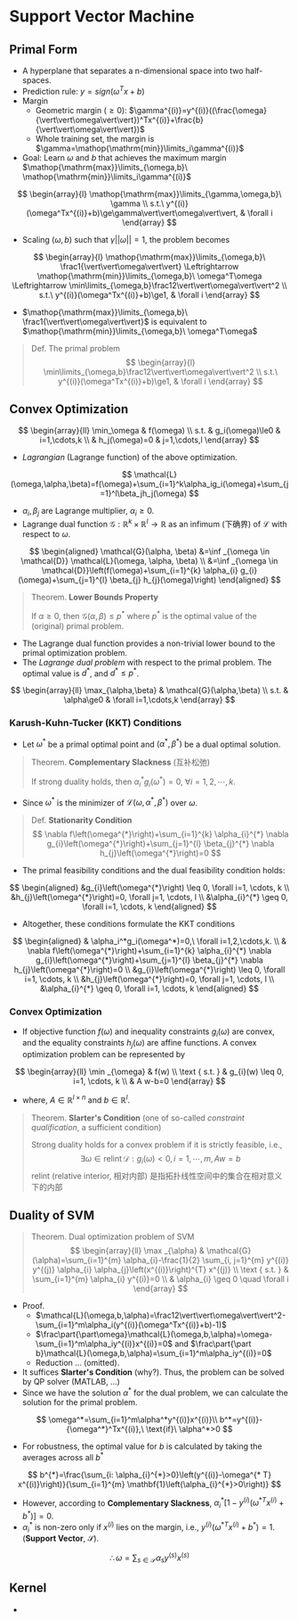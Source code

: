 # Support Vector Machine

## Primal Form

- A hyperplane that separates a n-dimensional space into two half-spaces.
- Prediction rule: $y=sign(\omega^Tx+b)$
- Margin
  - Geometric margin ($\ge0$): $\gamma^{(i)}=y^{(i)}((\frac{\omega}{\vert\vert\omega\vert\vert})^Tx^{(i)}+\frac{b}{\vert\vert\omega\vert\vert})$
  - Whole training set, the margin is $\gamma=\mathop{\mathrm{min}}\limits_i\gamma^{(i)}$
- Goal: Learn $\omega$ and $b$ that achieves the maximum margin $\mathop{\mathrm{max}}\limits_{\omega,b}\ \mathop{\mathrm{min}}\limits_i\gamma^{(i)}$

$$
\begin{array}{l}
\mathop{\mathrm{max}}\limits_{\gamma,\omega,b}\ \gamma \\
s.t.\ y^{(i)}(\omega^Tx^{(i)}+b)\ge\gamma\vert\vert\omega\vert\vert, & \forall i
\end{array}
$$

- Scaling $(\omega,b)$ such that $\gamma\vert\vert\omega\vert\vert=1$, the problem becomes

$$
\begin{array}{l}
\mathop{\mathrm{max}}\limits_{\omega,b}\ \frac1{\vert\vert\omega\vert\vert} \Leftrightarrow \mathop{\mathrm{min}}\limits_{\omega,b}\ \omega^T\omega \Leftrightarrow \min\limits_{\omega,b}\frac12\vert\vert\omega\vert\vert^2 \\
s.t.\ y^{(i)}(\omega^Tx^{(i)}+b)\ge1, & \forall i
\end{array}
$$

- $\mathop{\mathrm{max}}\limits_{\omega,b}\ \frac1{\vert\vert\omega\vert\vert}$ is equivalent to $\mathop{\mathrm{min}}\limits_{\omega,b}\ \omega^T\omega$ 

> Def. The primal problem
> $$
> \begin{array}{l}
> \min\limits_{\omega,b}\frac12\vert\vert\omega\vert\vert^2 \\
> s.t.\ y^{(i)}(\omega^Tx^{(i)}+b)\ge1, & \forall i
> \end{array}
> $$

## Convex Optimization

$$
\begin{array}{ll}
\min_\omega & f(\omega) \\
s.t. & g_i(\omega)\le0 & i=1,\cdots,k \\
& h_j(\omega)=0 & j=1,\cdots,l
\end{array}
$$

- *Lagrangian* (Lagrange function) of the above optimization.

$$
\mathcal{L}(\omega,\alpha,\beta)=f(\omega)+\sum_{i=1}^k\alpha_ig_i(\omega)+\sum_{j=1}^l\beta_jh_j(\omega)
$$

- $\alpha_i,\beta_j$ are Lagrange multiplier, $\alpha_i\ge0$.
- Lagrange dual function $\mathcal{G}:\mathbb{R}^k\times\mathbb{R}^l\rightarrow\mathbb{R}$ as an infimum (下确界) of $\mathcal{L}$ with respect to $\omega$.

$$
\begin{aligned}
\mathcal{G}(\alpha, \beta) &=\inf _{\omega \in \mathcal{D}} \mathcal{L}(\omega, \alpha, \beta) \\
&=\inf _{\omega \in \mathcal{D}}\left(f(\omega)+\sum_{i=1}^{k} \alpha_{i} g_{i}(\omega)+\sum_{j=1}^{l} \beta_{j} h_{j}(\omega)\right)
\end{aligned}
$$

> Theorem. **Lower Bounds Property**
>
> If $\alpha\ge0$, then $\mathcal{G}(\alpha,\beta)\le p^*$ where $p^*$ is the optimal value of the (original) primal problem.

- The Lagrange dual function provides a non-trivial lower bound to the primal optimization problem.
- The *Lagrange dual problem* with respect to the primal problem. The optimal value is $d^*$, and $d^*\le p^*$.

$$
\begin{array}{ll}
\max_{\alpha,\beta} & \mathcal{G}(\alpha,\beta) \\
s.t. & \alpha\ge0 & \forall i=1,\cdots,k
\end{array}
$$

### Karush-Kuhn-Tucker (KKT) Conditions

- Let $\omega^*$ be a primal optimal point and $(\alpha^*, \beta^*)$ be a dual optimal solution.

> Theorem. **Complementary Slackness** (互补松弛)
>
> If strong duality holds, then $\alpha_i^*g_i(\omega^*)=0,\ \forall i=1,2,\cdots,k.$

- Since $\omega^*$ is the minimizer of $\mathcal{L}(\omega,\alpha^*,\beta^*)$ over $\omega$.

> Def. **Stationarity Condition**
> $$
> \nabla f\left(\omega^{*}\right)+\sum_{i=1}^{k} \alpha_{i}^{*} \nabla g_{i}\left(\omega^{*}\right)+\sum_{j=1}^{l} \beta_{j}^{*} \nabla h_{j}\left(\omega^{*}\right)=0
> $$

- The primal feasibility conditions and the dual feasibility condition holds:

$$
\begin{aligned}
&g_{i}\left(\omega^{*}\right) \leq 0, \forall i=1, \cdots, k \\
&h_{j}\left(\omega^{*}\right)=0, \forall j=1, \cdots, l \\
&\alpha_{i}^{*} \geq 0, \forall i=1, \cdots, k
\end{aligned}
$$

- Altogether, these conditions formulate the KKT conditions

$$
\begin{aligned}
& \alpha_i^*g_i(\omega^*)=0,\ \forall i=1,2,\cdots,k. \\
& \nabla f\left(\omega^{*}\right)+\sum_{i=1}^{k} \alpha_{i}^{*} \nabla g_{i}\left(\omega^{*}\right)+\sum_{j=1}^{l} \beta_{j}^{*} \nabla h_{j}\left(\omega^{*}\right)=0 \\
&g_{i}\left(\omega^{*}\right) \leq 0, \forall i=1, \cdots, k \\
&h_{j}\left(\omega^{*}\right)=0, \forall j=1, \cdots, l \\
&\alpha_{i}^{*} \geq 0, \forall i=1, \cdots, k
\end{aligned}
$$

### Convex Optimization

- If objective function $f(\omega)$ and inequality constraints $g_i(\omega)$ are convex, and the equality constraints $h_j(\omega)$ are affine functions. A convex optimization problem can be represented by

$$
\begin{array}{ll}
\min _{\omega} & f(w) \\
\text { s.t. } & g_{i}(w) \leq 0, i=1, \cdots, k \\
& A w-b=0
\end{array}
$$

- where, $A\in\mathbb{R}^{l\times n}$ and $b\in\mathbb{R}^{l}$.

> Theorem. **Slarter's Condition** (one of so-called *constraint qualification*, a sufficient condition)
>
>  Strong duality holds for a convex problem if it is strictly feasible, i.e., 
> $$
> \exists \omega \in \operatorname{relint} \mathcal{D}: g_{i}(\omega)<0, i=1, \cdots, m, A w=b
> $$
> relint (relative interior, 相对内部) 是指拓扑线性空间中的集合在相对意义下的内部

## Duality of  SVM

> Theorem. Dual optimization problem of SVM
> $$
> \begin{array}{ll}
> \max _{\alpha} & \mathcal{G}(\alpha)=\sum_{i=1}^{m} \alpha_{i}-\frac{1}{2} \sum_{i, j=1}^{m} y^{(i)} y^{(j)} \alpha_{i} \alpha_{j}\left(x^{(i)}\right)^{T} x^{(j)} \\
> \text { s.t. } & \sum_{i=1}^{m} \alpha_{i} y^{(i)}=0 \\
> & \alpha_{i} \geq 0 \quad \forall i
> \end{array}
> $$

- Proof.
  - $\mathcal{L}(\omega,b,\alpha)=\frac12\vert\vert\omega\vert\vert^2-\sum_{i=1}^m\alpha_i(y^{(i)}(\omega^Tx^{(i)}+b)-1)$
  - $\frac\part{\part\omega}\mathcal{L}(\omega,b,\alpha)=\omega-\sum_{i=1}^m\alpha_iy^{(i)}x^{(i)}=0$ and $\frac\part{\part b}\mathcal{L}(\omega,b,\alpha)=\sum_{i=1}^m\alpha_iy^{(i)}=0$
  - Reduction ... (omitted).
- It suffices **Slarter's Condition** (why?). Thus, the problem can be solved by QP solver (MATLAB, ...)
- Since we have the solution $\alpha^*$ for the dual problem, we can calculate the solution for the primal problem.

$$
\omega^*=\sum_{i=1}^m\alpha^*y^{(i)}x^{(i)}\\
b^*=y^{(i)}-{\omega^*}^Tx^{(i)},\ \text{if}\ \alpha^*>0
$$

- For robustness, the optimal value for $b$ is calculated by taking the averages across all $b^*$

$$
b^{*}=\frac{\sum_{i: \alpha_{i}^{*}>0}\left(y^{(i)}-\omega^{* T} x^{(i)}\right)}{\sum_{i=1}^{m} \mathbf{1}\left(\alpha_{i}^{*}>0\right)}
$$

- However, according to **Complementary Slackness**, $\alpha_{i}^{*}\left[1-y^{(i)}\left(\omega^{* T} x^{(i)}+b^{*}\right)\right]=0$.
- $\alpha_i^*$ is non-zero only if $x^{(i)}$ lies on the margin, i.e., $y^{(i)}\left(\omega^{* T} x^{(i)}+b^{*}\right)=1$. (**Support Vector**, $\mathcal{S}$).

$$
\therefore \omega=\sum_{s\in \mathcal{S}}\alpha_sy^{(s)}x^{(s)}
$$

## Kernel

- 
